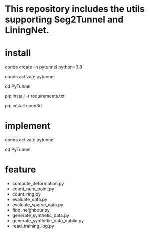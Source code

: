 # This repository includes the utils supporting Seg2Tunnel and LiningNet.

# install

conda create -n pytunnel python=3.8

conda activate pytunnel

cd PyTunnel

pip install -r requirements.txt

pip install open3d


# implement

conda activate pytunnel

cd PyTunnel

# feature

* compute_deformation.py  
* count_num_point.py  
* count_ring.py  
* evaluate_data.py  
* evaluate_sparse_data.py  
* find_neighbour.py  
* generate_synthetic_data.py  
* generate_synthetic_data_dublin.py  
* read_training_log.py  
